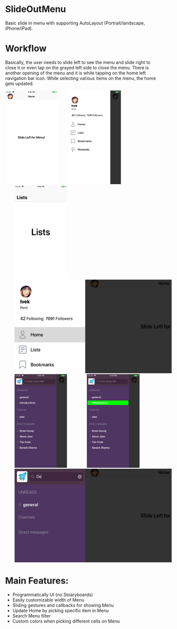 # SlideOutMenu

Basic slide in menu with supporting AutoLayout (Portrait/landscape, iPhone/iPad). 

# Workflow
Basically, the user needs to slide left to see the menu and slide right to close it or even tap on the grayed left side to close the menu. There is another opening of the menu and it is while tapping on the home left navigation bar icon. While selecting various items on the menu, the home gets updated.


 <img src="images/home1.png" widht= 150 height = 300  hspace="0" />  <img src="images/menu1.png" widht= 150 height = 300  hspace="30" />  <img src="images/home2.png" widht= 150 height = 300  hspace="30" /> <img src="images/menu2.png" widht= 150 height = 300  hspace="30" /> <img src="images/menu3.png" widht= 150 height = 300  hspace="30" /> <img src="images/menu4.png" widht= 150 height = 300  hspace="30" /> <img src="images/menu5.png" widht= 150 height = 300  hspace="30" />

# Main Features:
- Programmatically UI (no Stoaryboards)
- Easily customizable width of Menu
- Sliding gestures and callbacks for showing Menu
- Update Home by picking specific item in Menu
- Search Menu filter
- Custom colors when picking different cells on Menu


